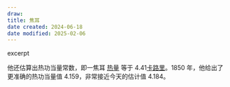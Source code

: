 ```yaml
---
draw:
title: 焦耳
date created: 2024-06-18
date modified: 2025-02-06
---
```


excerpt

<!-- more -->

他还估算出热功当量常数，即一焦耳 [热量](热量.md) 等于 4.41[卡路里](卡路里)。1850 年，他给出了更准确的热功当量值 4.159，非常接近今天的估计值 4.184。
